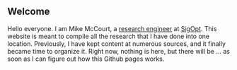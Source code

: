 ## Welcome

Hello everyone.  I am Mike McCourt, a [research engineer](https://sigopt.com/company/team/)
at [SigOpt](https://sigopt.com/company/).  This website is meant to compile all the research
that I have done into one location.  Previously, I have kept content at numerous sources, and
it finally became time to organize it.  Right now, nothing is here, but there will be ...
as soon as I can figure out how this Github pages works.
